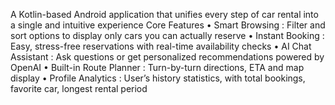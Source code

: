  A Kotlin-based Android application that unifies every step of car rental into a single and intuitive experience 
 Core Features
 • Smart Browsing : Filter and sort options to display only cars you can actually reserve
 • Instant Booking : Easy, stress-free reservations with real-time availability checks
 • AI Chat Assistant : Ask questions or get personalized recommendations powered by OpenAI
 • Built-in Route Planner : Turn-by-turn directions, ETA and map display
 • Profile Analytics : User’s history statistics, with total bookings, favorite car, longest rental period
